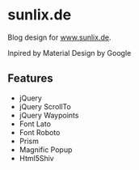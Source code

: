 # sunlix.de
Blog design for www.sunlix.de.

Inpired by Material Design by Google

## Features
- jQuery
- jQuery ScrollTo
- jQuery Waypoints
- Font Lato
- Font Roboto
- Prism
- Magnific Popup
- Html5Shiv
